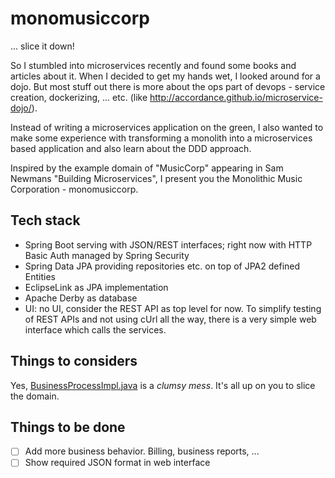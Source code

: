 # monomusiccorp

... slice it down!


So I stumbled into microservices recently and found some books and articles about it. When I decided to get my hands wet, I looked around for a dojo.
But most stuff out there is more about the ops part of devops - service creation, dockerizing, ... etc. (like http://accordance.github.io/microservice-dojo/).

Instead of writing a microservices application on the green, I also wanted to make some experience with transforming a monolith into a microservices based application and also learn about the DDD approach.

Inspired by the example domain of "MusicCorp" appearing in Sam Newmans "Building Microservices", I present you the Monolithic Music Corporation - monomusiccorp.


Tech stack
----------
* Spring Boot serving with JSON/REST interfaces; right now with HTTP Basic Auth managed by Spring Security
* Spring Data JPA providing repositories etc. on top of JPA2 defined Entities
* EclipseLink as JPA implementation
* Apache Derby as database
* UI: no UI, consider the REST API as top level for now. To simplify testing of REST APIs and not using cUrl all the way, there is a very simple web interface which calls the services.

Things to considers
------------------

Yes, [BusinessProcessImpl.java](https://github.com/simomat/monomusiccorp/blob/master/src/main/java/de/infonautika/monomusiccorp/app/business/BusinessProcessImpl.java) is a *clumsy mess*. It's all up on you to slice the domain.


Things to be done
-----------------
- [ ] Add more business behavior. Billing, business reports, ...
- [ ] Show required JSON format in web interface
